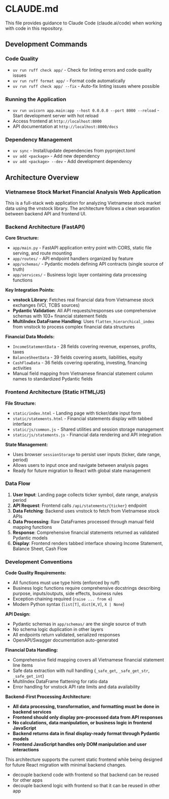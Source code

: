 # CLAUDE.md

This file provides guidance to Claude Code (claude.ai/code) when working with code in this repository.

## Development Commands

### Code Quality
- `uv run ruff check app/` - Check for linting errors and code quality issues
- `uv run ruff format app/` - Format code automatically  
- `uv run ruff check app/ --fix` - Auto-fix linting issues where possible

### Running the Application
- `uv run uvicorn app.main:app --host 0.0.0.0 --port 8000 --reload` - Start development server with hot reload
- Access frontend at `http://localhost:8000`
- API documentation at `http://localhost:8000/docs`

### Dependency Management
- `uv sync` - Install/update dependencies from pyproject.toml
- `uv add <package>` - Add new dependency
- `uv add <package> --dev` - Add development dependency

## Architecture Overview

### Vietnamese Stock Market Financial Analysis Web Application

This is a full-stack web application for analyzing Vietnamese stock market data using the vnstock library. The architecture follows a clean separation between backend API and frontend UI.

### Backend Architecture (FastAPI)

**Core Structure:**
- `app/main.py` - FastAPI application entry point with CORS, static file serving, and route mounting
- `app/routes/` - API endpoint handlers organized by feature
- `app/schemas/` - Pydantic models defining API contracts (single source of truth)
- `app/services/` - Business logic layer containing data processing functions

**Key Integration Points:**
- **vnstock Library**: Fetches real financial data from Vietnamese stock exchanges (VCI, TCBS sources)
- **Pydantic Validation**: All API requests/responses use comprehensive schemas with 103+ financial statement fields
- **MultiIndex DataFrame Handling**: Uses `flatten_hierarchical_index` from vnstock to process complex financial data structures

**Financial Data Models:**
- `IncomeStatementData` - 28 fields covering revenue, expenses, profits, taxes
- `BalanceSheetData` - 39 fields covering assets, liabilities, equity
- `CashFlowData` - 36 fields covering operating, investing, financing activities
- Manual field mapping from Vietnamese financial statement column names to standardized Pydantic fields

### Frontend Architecture (Static HTML/JS)

**File Structure:**
- `static/index.html` - Landing page with ticker/date input form
- `static/statements.html` - Financial statements display with tabbed interface
- `static/js/common.js` - Shared utilities and session storage management
- `static/js/statements.js` - Financial data rendering and API integration

**State Management:**
- Uses browser `sessionStorage` to persist user inputs (ticker, date range, period)
- Allows users to input once and navigate between analysis pages
- Ready for future migration to React with global state management

### Data Flow

1. **User Input**: Landing page collects ticker symbol, date range, analysis period
2. **API Request**: Frontend calls `/api/statements/{ticker}` endpoint
3. **Data Fetching**: Backend uses vnstock to fetch from Vietnamese stock APIs
4. **Data Processing**: Raw DataFrames processed through manual field mapping functions
5. **Response**: Comprehensive financial statements returned as validated Pydantic models
6. **Display**: Frontend renders tabbed interface showing Income Statement, Balance Sheet, Cash Flow

### Development Conventions

**Code Quality Requirements:**
- All functions must use type hints (enforced by ruff)
- Business logic functions require comprehensive docstrings describing purpose, inputs/outputs, side effects, business rules
- Exception chaining required (`raise ... from e`)
- Modern Python syntax (`list[T]`, `dict[K,V]`, `X | None`)

**API Design:**
- Pydantic schemas in `app/schemas/` are the single source of truth
- No schema logic duplication in other layers
- All endpoints return validated, serialized responses
- OpenAPI/Swagger documentation auto-generated

**Financial Data Handling:**
- Comprehensive field mapping covers all Vietnamese financial statement line items
- Safe data extraction with null handling (`_safe_get`, `_safe_get_str`, `_safe_get_int`)
- MultiIndex DataFrame flattening for ratio data
- Error handling for vnstock API rate limits and data availability

**Backend-First Processing Architecture:**
- **All data processing, transformation, and formatting must be done in backend services**
- **Frontend should only display pre-processed data from API responses** 
- **No calculations, data manipulation, or business logic in frontend JavaScript**
- **Backend returns data in final display-ready format through Pydantic models**
- **Frontend JavaScript handles only DOM manipulation and user interactions**

This architecture supports the current static frontend while being designed for future React migration with minimal backend changes.
- decouple backend code with frontend so that backend can be reused for other apps
- decouple backend logic with frontend so that it can be reused in other app